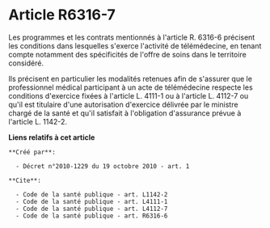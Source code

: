 # Article R6316-7

Les programmes et les contrats mentionnés à l'article R. 6316-6 précisent les conditions dans lesquelles s'exerce l'activité
de télémédecine, en tenant compte notamment des spécificités de l'offre de soins dans le territoire considéré. 

Ils précisent en particulier les modalités retenues afin de s'assurer que le professionnel médical participant à un acte de
télémédecine respecte les conditions d'exercice fixées à l'article L. 4111-1 ou à l'article L. 4112-7 ou qu'il est titulaire
d'une autorisation d'exercice délivrée par le ministre chargé de la santé et qu'il satisfait à l'obligation d'assurance
prévue à l'article L. 1142-2.

**Liens relatifs à cet article**

	**Créé par**:

	  - Décret n°2010-1229 du 19 octobre 2010 - art. 1

	**Cite**:

	  - Code de la santé publique - art. L1142-2
	  - Code de la santé publique - art. L4111-1
	  - Code de la santé publique - art. L4112-7
	  - Code de la santé publique - art. R6316-6
